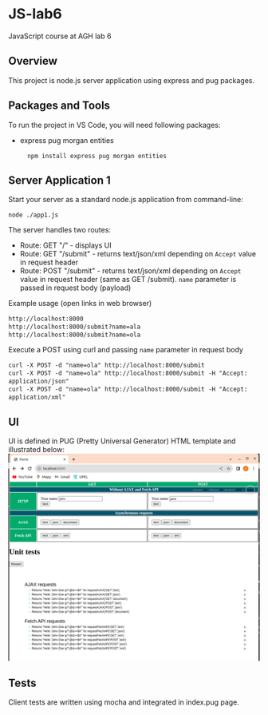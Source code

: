 # JS-lab6
JavaScript course at AGH lab 6

## Overview
This project is node.js server application using express and pug packages.

## Packages and Tools
To run the project in VS Code, you will need following packages:
- express pug morgan entities

        npm install express pug morgan entities

## Server Application 1
Start your server as a standard node.js application from command-line:

    node ./app1.js

The server handles two routes:
- Route: GET "/" - displays UI
- Route: GET "/submit" - returns text/json/xml depending on `Accept` value in request header
- Route: POST "/submit" -  returns text/json/xml depending on `Accept` value in request header (same as GET /submit). `name` parameter is passed in request body (payload)

Example usage (open links in web browser)

    http://localhost:8000
    http://localhost:8000/submit?name=ala
    http://localhost:8000/submit?name=ola

Execute a POST using curl and passing `name` parameter in request body

    curl -X POST -d "name=ola" http://localhost:8000/submit
    curl -X POST -d "name=ola" http://localhost:8000/submit -H "Accept: application/json"
    curl -X POST -d "name=ola" http://localhost:8000/submit -H "Accept: application/xml"
    
## UI
UI is defined in PUG (Pretty Universal Generator) HTML template and illustrated below: 
![ui](doc/ajax-fetch-ui.png)

## Tests 
Client tests are written using mocha and integrated in index.pug page.

